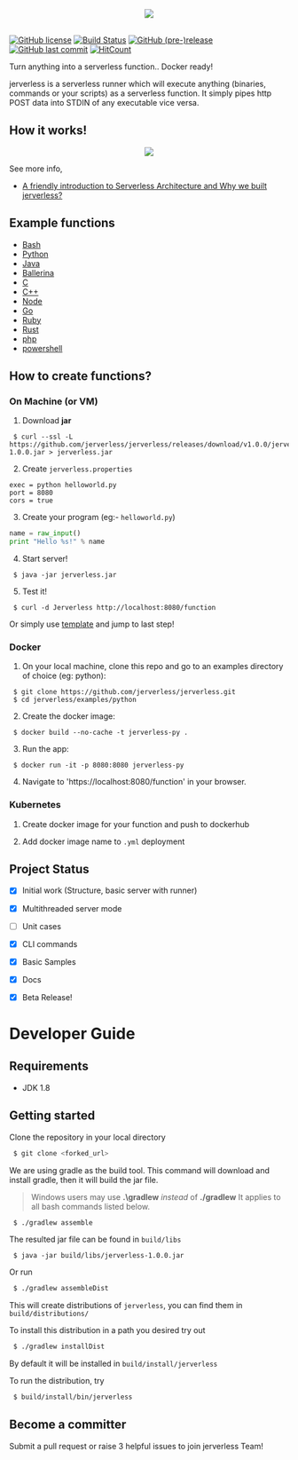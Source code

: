 <div align="center">
   <img src="media/jerverless_logo.png">
</div>
<br/>

[![GitHub license](https://img.shields.io/github/license/jerverless/jerverless.svg)](https://github.com/jerverless/jerverless/blob/master/LICENSE) 
 [![Build Status](https://travis-ci.com/jerverless/jerverless.svg?branch=master)](https://travis-ci.com/jerverless/jerverless)
 [![GitHub (pre-)release](https://img.shields.io/github/release/jerverless/jerverless/all.svg)](https://github.com/jerverless/jerverless/releases)
  [![GitHub last commit](https://img.shields.io/github/last-commit/jerverless/jerverless.svg)](https://github.com/jerverless/jerverless/commits/master)
[![HitCount](http://hits.dwyl.io/jerverless/jerverless.svg)](http://hits.dwyl.io/jerverless/jerverless)

Turn anything into a serverless function.. Docker ready!

jerverless is a serverless runner which will execute anything (binaries, commands or your scripts) as a serverless function. It simply pipes http POST data into STDIN of any executable vice versa.

## How it works!

<div  align="center">
  <img src="media/jerverless.png"/>
</div>


See more info,

- [A friendly introduction to Serverless Architecture and Why we built jerverless?](https://medium.com/@shalithasuranga/a-friendly-introduction-to-serverless-architecture-and-why-we-built-jerverless-runtime-4c09e7d81e56)


## Example functions

- [Bash](https://github.com/jerverless/jerverless/tree/master/examples/bash)
- [Python](https://github.com/jerverless/jerverless/tree/master/examples/python)
- [Java](https://github.com/jerverless/jerverless/tree/master/examples/java)
- [Ballerina](https://github.com/jerverless/jerverless/tree/master/examples/ballerina)
- [C](https://github.com/jerverless/jerverless/tree/master/examples/c)
- [C++](https://github.com/jerverless/jerverless/tree/master/examples/cpp)
- [Node](https://github.com/jerverless/jerverless/tree/master/examples/node)
- [Go](https://github.com/jerverless/jerverless/tree/master/examples/golang)
- [Ruby](https://github.com/jerverless/jerverless/tree/master/examples/ruby)
- [Rust](https://github.com/jerverless/jerverless/tree/master/examples/rust)
- [php](https://github.com/jerverless/jerverless/tree/master/examples/php)
- [powershell](https://github.com/jerverless/jerverless/tree/master/examples/powershell)

## How to create functions?

### On Machine (or VM)

1. Download **jar**
```
 $ curl --ssl -L https://github.com/jerverless/jerverless/releases/download/v1.0.0/jerverless-1.0.0.jar > jerverless.jar
```

2. Create `jerverless.properties`
```
exec = python helloworld.py
port = 8080
cors = true
```
3. Create your program (eg:- `helloworld.py`)

```python
name = raw_input()
print "Hello %s!" % name
```
4. Start server!

```
 $ java -jar jerverless.jar
```

5. Test it!

```
 $ curl -d Jerverless http://localhost:8080/function
```

Or simply use [template](https://github.com/jerverless/jerverless/tree/master/examples) and jump to last step! 

### Docker

1. On your local machine, clone this repo and go to an examples directory of choice (eg: python): 

```
 $ git clone https://github.com/jerverless/jerverless.git
 $ cd jerverless/examples/python
```

2. Create the docker image:

```
 $ docker build --no-cache -t jerverless-py .
```

3. Run the app:

```
 $ docker run -it -p 8080:8080 jerverless-py
```

4. Navigate to 'https://localhost:8080/function' in your browser.

### Kubernetes

1. Create docker image for your function and push to dockerhub

2. Add docker image name to `.yml` deployment



## Project Status

- [x] Initial work (Structure, basic server with runner)
- [x] Multithreaded server mode
- [ ] Unit cases
- [x] CLI commands
- [x] Basic Samples
- [x] Docs
- [x] Beta Release!


# Developer Guide

## Requirements
- JDK 1.8

## Getting started

Clone the repository in your local directory

```bash
 $ git clone <forked_url>
```

We are using gradle as the build tool.
This command will download and install gradle, then it will build the jar file.

> Windows users may use **.\gradlew** _instead_ of **./gradlew**
> It applies to all bash commands listed below.

```bash
 $ ./gradlew assemble
```

The resulted jar file can be found in `build/libs`

```
 $ java -jar build/libs/jerverless-1.0.0.jar
```

Or run 

```bash
 $ ./gradlew assembleDist
```

This will create distributions of `jerverless`, you can find them in `build/distributions/`

To install this distribution in a path you desired try out

```bash
 $ ./gradlew installDist
```

By default it will be installed in `build/install/jerverless`

To run the distribution, try

```bash
 $ build/install/bin/jerverless
```

## Become a committer 

Submit a pull request or raise 3 helpful issues to join jerverless Team!

